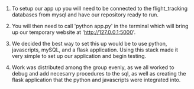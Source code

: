 1. To setup our app up you will need to be connected to the flight_tracking databases from mysql and have our repository ready to run.
   
2.  You will then need to call 'python app.py' in the terminal which will bring up our temporary website at 'http://127.0.0.1:5000'.
   
3. We decided the best way to set this up would be to use python, javascripts, mySQL, and a flask application. Using this stack made it very
   simple to set up our application and begin testing.

4. Work was distributed among the group evenly, as we all worked to debug and add necesarry procedures to the sql, as well as creating the flask application
    that the python and javascripts were integrated into.
